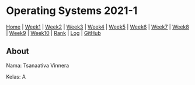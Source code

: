 # Operating Systems 2021-1
[Home](index) |
[Week1](w01) |
[Week2](w02) |
[Week3](w03) |
[Week4](w04) |
[Week5](w05) |
[Week6](w06) |
[Week7](w07) |
[Week8](w08) |
[Week9](w09) |
[Week10](w10) |
[Rank]() |
[Log](TXT/mylog.txt) |
[GitHub](https://github.com/tsanaativa/os211)

## About
Nama: Tsanaativa Vinnera

Kelas: A
